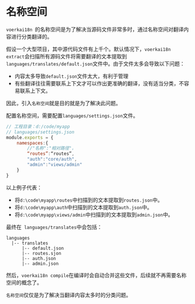 # 名称空间

`voerkai18n `的名称空间是为了解决当源码文件非常多时，通过名称空间对翻译内容进行分类翻译的。

假设一个大型项目，其中源代码文件有上千个。默认情况下，`voerkai18n extract`会扫描所有源码文件将需要翻译的文本提取到`languages/translates/default.json`文件中。由于文件太多会导致以下问题：

- 内容太多导致`default.json`文件太大，有利于管理
- 有些翻译往往需要联系上下文才可以作出更准确的翻译，没有适当分类，不容易联系上下文。

因此，引入`名称空间`就是目的就是为了解决此问题。

配置名称空间，需要配置`languages/settings.json`文件。

```javascript | pure
// 工程目录：d:/code/myapp
// languages/settings.json
module.exports = {
    namespaces:{
        //"名称":"相对路径"，
        “routes”:“routes”,
        "auth":"core/auth",
        "admin":"views/admin"
    }
}
```

以上例子代表：

- 将`d:\code\myapp\routes`中扫描到的文本提取到`routes.json`中。
- 将`d:\code\myapp\auth`中扫描到的文本提取到`auth.json`中。
- 将`d:\code\myapp\views/admin`中扫描到的文本提取到`admin.json`中。

最终在` languages/translates`中会包括：

```shell
languages
  |-- translates
      |-- default.json
      |-- routes.sjon
      |-- auth.json
      |-- admin.json      
```

然后，`voerkai18n compile`在编译时会自动合并这些文件，后续就不再需要名称空间的概念了。

`名称空间`仅仅是为了解决当翻译内容太多时的分类问题。

